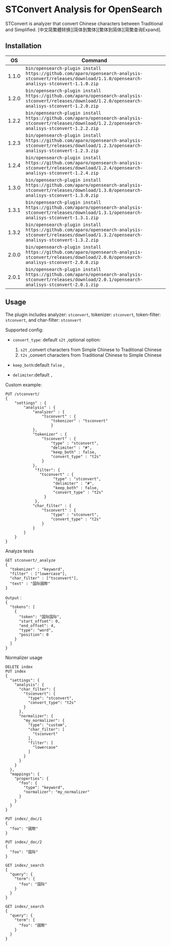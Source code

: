 STConvert Analysis for OpenSearch
=================================

STConvert is analyzer that convert Chinese characters between Traditional and Simplified.
[中文简繁體转换][简体到繁体][繁体到简体][简繁查询Expand].


## Installation

| OS    | Command |
| ----- | ------- |
| 1.1.0  | `bin/opensearch-plugin install https://github.com/aparo/opensearch-analysis-stconvert/releases/download/1.1.0/opensearch-analisys-stconvert-1.1.0.zip` |
| 1.2.0  | `bin/opensearch-plugin install https://github.com/aparo/opensearch-analysis-stconvert/releases/download/1.2.0/opensearch-analisys-stconvert-1.2.0.zip` |
| 1.2.2  | `bin/opensearch-plugin install https://github.com/aparo/opensearch-analysis-stconvert/releases/download/1.2.2/opensearch-analisys-stconvert-1.2.2.zip` |
| 1.2.3  | `bin/opensearch-plugin install https://github.com/aparo/opensearch-analysis-stconvert/releases/download/1.2.3/opensearch-analisys-stconvert-1.2.3.zip` |
| 1.2.4  | `bin/opensearch-plugin install https://github.com/aparo/opensearch-analysis-stconvert/releases/download/1.2.4/opensearch-analisys-stconvert-1.2.4.zip` |
| 1.3.0  | `bin/opensearch-plugin install https://github.com/aparo/opensearch-analysis-stconvert/releases/download/1.3.0/opensearch-analisys-stconvert-1.3.0.zip` |
| 1.3.1  | `bin/opensearch-plugin install https://github.com/aparo/opensearch-analysis-stconvert/releases/download/1.3.1/opensearch-analisys-stconvert-1.3.1.zip` |
| 1.3.2  | `bin/opensearch-plugin install https://github.com/aparo/opensearch-analysis-stconvert/releases/download/1.3.2/opensearch-analisys-stconvert-1.3.2.zip` |
| 2.0.0  | `bin/opensearch-plugin install https://github.com/aparo/opensearch-analysis-stconvert/releases/download/2.0.0/opensearch-analisys-stconvert-2.0.0.zip` |
| 2.0.1  | `bin/opensearch-plugin install https://github.com/aparo/opensearch-analysis-stconvert/releases/download/2.0.1/opensearch-analisys-stconvert-2.0.1.zip` |

## Usage

The plugin includes  analyzer: `stconvert`,
 tokenizer: `stconvert`,
 token-filter:  `stconvert`,
 and char-filter: `stconvert`

Supported config:

- `convert_type`: default `s2t` ,optional option:
    1. `s2t` ,convert characters from Simple Chinese to Traditional Chinese
    2. `t2s` ,convert characters from Traditional Chinese to Simple Chinese

- `keep_both`:default `false` ,

- `delimiter`:default `,`


Custom example:

```
PUT /stconvert/
{
    "settings" : {
        "analysis" : {
            "analyzer" : {
                "tsconvert" : {
                    "tokenizer" : "tsconvert"
                    }
            },
            "tokenizer" : {
                "tsconvert" : {
                    "type" : "stconvert",
                    "delimiter" : "#",
                    "keep_both" : false,
                    "convert_type" : "t2s"
                }
            },   
             "filter": {
               "tsconvert" : {
                     "type" : "stconvert",
                     "delimiter" : "#",
                     "keep_both" : false,
                     "convert_type" : "t2s"
                 }
             },
            "char_filter" : {
                "tsconvert" : {
                    "type" : "stconvert",
                    "convert_type" : "t2s"
                }
            }
        }
    }
}
```


Analyze tests

```
GET stconvert/_analyze
{
  "tokenizer" : "keyword",
  "filter" : ["lowercase"],
  "char_filter" : ["tsconvert"],
  "text" : "国际國際"
}

Output：
{
  "tokens": [
    {
      "token": "国际国际",
      "start_offset": 0,
      "end_offset": 4,
      "type": "word",
      "position": 0
    }
  ]
}
```

Normalizer usage

```
DELETE index
PUT index
{
  "settings": {
    "analysis": {
      "char_filter": {
        "tsconvert": {
          "type": "stconvert",
          "convert_type": "t2s"
        }
      },
      "normalizer": {
        "my_normalizer": {
          "type": "custom",
          "char_filter": [
            "tsconvert"
          ],
          "filter": [
            "lowercase"
          ]
        }
      }
    }
  },
  "mappings": {
    "properties": {
      "foo": {
        "type": "keyword",
        "normalizer": "my_normalizer"
      }
    }
  }
}

PUT index/_doc/1
{
  "foo": "國際"
}

PUT index/_doc/2
{
  "foo": "国际"
}

GET index/_search
{
  "query": {
    "term": {
      "foo": "国际"
    }
  }
}

GET index/_search
{
  "query": {
    "term": {
      "foo": "國際"
    }
  }
}
```
